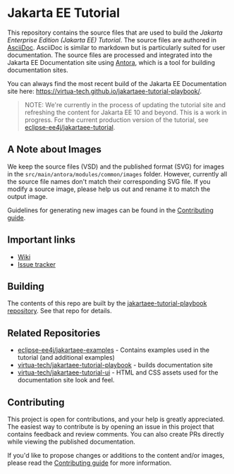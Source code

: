 # Jakarta EE Tutorial

This repository contains the source files that are used to build the
_Jakarta Enterprise Edition (Jakarta EE) Tutorial_. The source files
are authored in [AsciiDoc](https://asciidoc.org/). AsciiDoc is similar
to markdown but is particularly suited for user documentation. The
source files are processed and integrated into the Jakarta EE Documentation site using
[Antora](https://antora.org/),
which is a tool for building documentation sites.

You can always find the most recent build of the Jakarta EE Documentation site here:
https://virtua-tech.github.io/jakartaee-tutorial-playbook/.

> NOTE: We're currently in the process of updating the tutorial site and
> refreshing the content for Jakarta EE 10 and beyond. This is a work in progress.
> For the current production version of the tutorial, see
> [eclipse-ee4j/jakartaee-tutorial](https://github.com/eclipse-ee4j/jakartaee-tutorial).

## A Note about Images

We keep the source files (VSD) and the published format (SVG)
for images in the `src/main/antora/modules/common/images` folder. 
However, currently all the source file names don't match their corresponding SVG file. 
If you modify a source image, 
please help us out and rename it to match the output image.

Guidelines for generating new images can be found in the [Contributing guide](CONTRIBUTING.md). 

## Important links

* [Wiki](https://virtua.atlassian.net/wiki/spaces/JETR/overview)
* [Issue tracker](https://virtua.atlassian.net/jira/software/c/projects/JETUT/issues/)

## Building

The contents of this repo are built by
the [jakartaee-tutorial-playbook repository](https://github.com/virtua-tech/jakartaee-tutorial-playbook).
See that repo for details.

## Related Repositories

* [eclipse-ee4j/jakartaee-examples](https://github.com/eclipse-ee4j/jakartaee-examples) - Contains examples used in the tutorial (and additional examples)
* [virtua-tech/jakartaee-tutorial-playbook](https://github.com/virtua-tech/jakartaee-tutorial-playbook) - builds documentation site
* [virtua-tech/jakartaee-tutorial-ui](https://github.com/virtua-tech/jakartaee-tutorial-ui) - HTML and CSS assets used for the documentation site look and feel.

## Contributing

This project is open for contributions, and your
help is greatly appreciated. The easiest way to contribute is by opening an issue in this project
that contains feedback and review comments. You can also create PRs directly while viewing the published documentation.

If you'd like to propose changes or additions to the content and/or images, 
please read the [Contributing guide](CONTRIBUTING.md) for more information.

